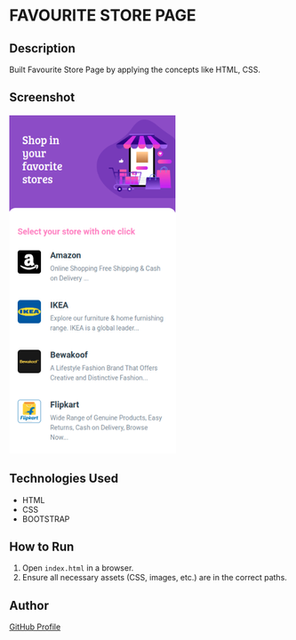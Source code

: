# FAVOURITE STORE PAGE

## Description
Built Favourite Store Page by applying the concepts like HTML, CSS.

## Screenshot
![Project Screenshot](screenshot.png)

## Technologies Used
- HTML
- CSS
- BOOTSTRAP

## How to Run
1. Open `index.html` in a browser.
2. Ensure all necessary assets (CSS, images, etc.) are in the correct paths.

## Author
[GitHub Profile](https://github.com/TRINITY2498)
